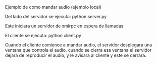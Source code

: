 Ejemplo de como mandar audio (ejemplo local)

Del lado del servidor se ejecuta:
python server.py

Este iniciara un servidor de xmlrpc
en espera de llamadas

El cliente se ejecuta:
python client.py

Cuando el cliente comience a mandar audio, el servidor desplegara una
ventana que controla el audio. cuando se cierra esa ventana el servidor
dejara de reproducir el audio, y le avisara al cliente y este se cerrara.
